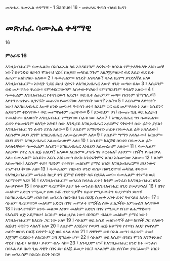 ﻿
 መጽሐፈ ሳሙኤል ቀዳማዊ - 1 Samuel 16 - መጽሐፍ ቅዱስ ብሉይ ኪዳን
# መጽሐፈ ሳሙኤል ቀዳማዊ
16
### ምዕራፍ 16
እግዚአብሔርም ሳሙኤልን። በእስራኤል ላይ እንዳይነግሥ ለናቅሁት ለሳኦል የምታለቅስለት እስከ መቼ ነው? በቀንድህ ዘይቱን ሞልተህ ሂድ፤ በልጆቹ መካከል ንጉሥ አዘጋጅቻለሁና ወደ እሴይ ወደ ቤተ ልሔም እልክሃለሁ አለው።
2 ፤ ሳሙኤልም። እንዴት እሄዳለሁ? ሳኦል ቢሰማ ይገድለኛል አለ። እግዚአብሔርም። አንዲት ጊደር ይዘህ ሂድና፥ ለእግዚአብሔር እሠዋ ዘንድ መጣሁ በል።
3 ፤ እሴይንም ወደ መሥዋዕቱ ጥራው፥ የምታደርገውንም አስታውቅሃለሁ፤ የምነግርህንም ቅባልኝ አለው።
4 ፤ ሳሙኤልም እግዚአብሔር የተናገረውን አደረገ፥ ወደ ቤተ ልሔምም መጣ። የአገሩም ሽማግሌዎች እየተንቀጠቀጡ ሊገናኙት መጡና። የመጣኸው ለደኅንነት ነውን? አሉት።
5 ፤ እርሱም። ለደኅንነት ነው፤ ለእግዚአብሔር እሠዋ ዘንድ መጣሁ፤ ቅዱሳን ሁኑ፥ ከእኔም ጋር ወደ መሥዋዕቱ ኑ አለ። እሴይንና ልጆቹንም ቀደሳቸው፥ ወደ መሥዋዕቱም ጠራቸው።
6 ፤ እንዲህም ሆነ፤ በመጡ ጊዜ ወደ ኤልያብ ተመልክቶ። በእውነት እግዚአብሔር የሚቀባው በፊቱ ነው አለ።
7 ፤ እግዚአብሔር ግን ሳሙኤልን። ፊቱን የቁመቱንም ዘለግታ አትይ፤ ሰው እንዲያይ እግዚአብሔር አያይምና ናቅሁት፤ ሰው ፊትን ያያል፥ እግዚአብሔር ግን ልብን ያያል አለው።
8 ፤ እሴይም አሚናዳብን ጠርቶ በሳሙኤል ፊት አሳለፈው፤ እርሱም። ይህን ደግሞ እግዚአብሔር አልመረጠውም አለ።
9 ፤ እሴይም ሣማን አሳለፈው፤ እርሱም። ይህን ደግሞ እግዚአብሔር አልመረጠውም አለ።
10 ፤ እሴይም ከልጆቹ ሰባቱን በሳሙኤል ፊት አሳለፋቸው። ሳሙኤልም እሴይን። እግዚአብሔር እነዚህን አልመረጠም አለው።
11 ፤ ሳሙኤልም እሴይን። የቀረ ሌላ ልጅ አለህን? አለው። እርሱም። ታናሹ ገና ቀርቶአል፤ እነሆም፥ በጎችን ይጠብቃል አለ። ሳሙኤልም እሴይን። እርሱ እስኪመጣ ድረስ አንረፍቅምና ልከህ አስመጣው አለው።
12 ፤ ልኮም አስመጣው፤ እርሱም ቀይ፥ ዓይኑም የተዋበ፥ መልኩም ያማረ ነበረ። እግዚአብሔርም። ይህ ነውና ተነሥተህ ቅባው አለ።
13 ፤ ሳሙኤልም የዘይቱን ቀንድ ወስዶ በወንድሞቹ መካከል ቀባው። የእግዚአብሔርም መንፈስ ከዚያ ቀን ጀምሮ በዳዊት ላይ በኃይል መጣ። ሳሙኤልም ተነሥቶ ወደ አርማቴም ሄደ።
14 ፤ የእግዚአብሔርም መንፈስ ከሳኦል ራቀ፥ ክፉም መንፈስ ከእግዚአብሔር ዘንድ አሠቃየው።
15 ፤ የሳኦልም ባሪያዎች። እነሆ ክፉ መንፈስ ከእግዚአብሔር ዘንድ ያሠቃይሃል፤
16 ፤ በገና መልካም አድርጎ የሚመታ ሰው ይሹ ዘንድ ጌታችን በፊቱ የሚቆሙትን ባሪያዎቹን ይዘዝ፤ ከእግዚአብሔርም ዘንድ ክፉ መንፈስ በሆነብህ ጊዜ በእጁ ሲመታ አንተ ደኅና ትሆናለህ አሉት።
17 ፤ ሳኦልም ባሪያዎቹን። መልካም አድርጎ በገና መምታት የሚችል ሰው ፈልጋችሁ አምጡልኝ አላቸው።
18 ፤ ከብላቴኖቹም አንዱ መልሶ። እነሆ፥ መልካም አድርጎ በገና የሚመታ የቤተ ልሔማዊውን የእሴይን ልጅ አይቻለሁ፤ እርሱም ጽኑዕ ኃያል ነው፥ በነገርም ብልህ፥ መልኩም ያማረ ነው፥ እግዚአብሔርም ከእርሱ ጋር ነው አለ።
19 ፤ ሳኦልም ወደ እሴይ መልክተኞች ልኮ። ከበጎች ጋር ያለውን ልጅህን ዳዊትን ላክልኝ አለ።
20 ፤ እሴይም እንጀራና የወይን ጠጅ አቁማዳ የተጫነ አህያ የፍየልም ጠቦት ወስዶ በልጁ በዳዋት እጅ ወደ ሳኦል ላከ።
21 ፤ ዳዊትም ወደ ሳኦል መጣ፥ በፊቱም ቆመ፤ እጅግም ወደደው፥ ለእርሱም ጋሻ ጃግሬው ሆነ።
22 ፤ ሳኦልም ወደ እሴይ። በዓይኔ ሞገስ አግኝቶአልና ዳዊት በፊቴ፥ እባክህ፥ ይቁም ብሎ ላከ።
23 ፤ እንዲህም ሆነ፤ ከእግዚአብሔር ዘንድ ክፉ መንፈስ በሳኦል ላይ በሆነ ጊዜ ዳዊት በገና ይዞ በእጁ ይመታ ነበር፤ ሳኦልንም ደስ ያሰኘው ያሳርፈውም ነበር፥ ክፉ መንፈስም ከእርሱ ይርቅ ነበር። 

